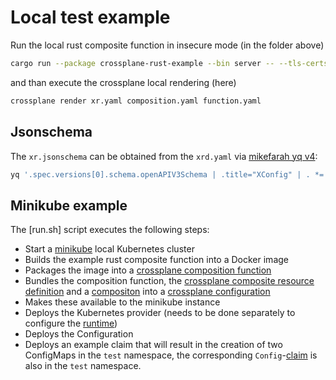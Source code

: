 # Local test example

Run the local rust composite function in insecure mode (in the folder above)

```bash
cargo run --package crossplane-rust-example --bin server -- --tls-certs-dir . --insecure
```

and than execute the crossplane local rendering (here)

```bash
crossplane render xr.yaml composition.yaml function.yaml
```

## Jsonschema

The `xr.jsonschema` can be obtained from the `xrd.yaml` via [mikefarah yq v4](https://github.com/mikefarah/yq):

```bash
yq '.spec.versions[0].schema.openAPIV3Schema | .title="XConfig" | . *= load("claimRef.yaml")' xrd.yaml -o json > xr.jsonschema
```

## Minikube example

The [run.sh] script executes the following steps:
- Start a [minikube](https://minikube.sigs.k8s.io/) local Kubernetes cluster
- Builds the example rust composite function into a Docker image
- Packages the image into a [crossplane composition function](https://docs.crossplane.io/latest/concepts/compositions/#how-composition-functions-work)
- Bundles the composition function, the [crossplane composite resource definition](https://docs.crossplane.io/latest/concepts/composite-resource-definitions/) and a [compositon](https://docs.crossplane.io/latest/concepts/compositions/) into a [crossplane configuration](https://docs.crossplane.io/latest/concepts/packages/)
- Makes these available to the minikube instance
- Deploys the Kubernetes provider (needs to be done separately to configure the [runtime](https://github.com/crossplane/crossplane/issues/6382))
- Deploys the Configuration
- Deploys an example claim that will result in the creation of two ConfigMaps in the `test` namespace, the corresponding `Config`-[claim](https://docs.crossplane.io/latest/concepts/claims/) is also in the `test` namespace.
